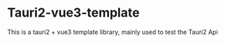 # Tauri2-vue3-template
This is a tauri2 + vue3 template library, mainly used to test the Tauri2 Api
